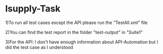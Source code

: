 # Isupply-Task

1)To run all test cases except the API please run the "TestAll.xml" file

2)You can find the test report in the folder "test-output" in "Suite1"

3)For the API: I don't have enough information about API-Automation but I did the test case as I understood
